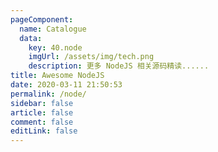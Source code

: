 ```yaml
---
pageComponent: 
  name: Catalogue
  data: 
    key: 40.node
    imgUrl: /assets/img/tech.png
    description: 更多 NodeJS 相关源码精读......
title: Awesome NodeJS
date: 2020-03-11 21:50:53
permalink: /node/
sidebar: false
article: false
comment: false
editLink: false
---
```

